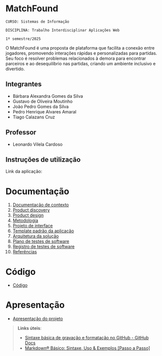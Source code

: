 # MatchFound

`CURSO: Sistemas de Informação`

`DISCIPLINA: Trabalho Interdisciplinar Aplicações Web`

`1º semestre/2025`

O MatchFound é uma proposta de plataforma que facilita a conexão entre jogadores, promovendo interações rápidas e personalizadas para partidas. Seu foco é resolver problemas relacionados à demora para encontrar parceiros e ao desequilíbrio nas partidas, criando um ambiente inclusivo e divertido.

## Integrantes

* Bárbara Alexandra Gomes da Silva
* Gustavo de Oliveira Moutinho
* João Pedro Gomes da Silva
* Pedro Henrique Alvares Amaral
* Tiago Calazans Cruz

## Professor

* Leonardo Vilela Cardoso

## Instruções de utilização

Link da aplicação:


# Documentação

<ol>
<li><a href="docs/01-Contexto.md"> Documentação de contexto</a></li>
<li><a href="docs/02-Product-discovery.md"> Product discovery</a></li>
<li><a href="docs/03-Product-design.md"> Product design</a></li>
<li><a href="docs/04-Metodologia.md"> Metodologia</a></li>
<li><a href="docs/05-Projeto-interface.md"> Projeto de interface</a></li>
<li><a href="docs/06-Template-padrao.md"> Template padrão da aplicação</a></li>
<li><a href="docs/07-Arquitetura-solucao.md"> Arquitetura da solução</a></li>
<li><a href="docs/08-Plano-testes-software.md"> Plano de testes de software</a></li>
<li><a href="docs/09-Registro-testes-software.md"> Registro de testes de software</a></li>
<li><a href="docs/10-Referencias.md"> Referências</a></li>
</ol>

# Código

* <a href="src/README.md">Código</a>

# Apresentação

* <a href="presentation/README.md">Apresentação do projeto</a>

> **Links úteis**:
> - [Sintaxe básica de gravação e formatação no GitHub - GitHub Docs](https://docs.github.com/pt/get-started/writing-on-github/getting-started-with-writing-and-formatting-on-github/basic-writing-and-formatting-syntax)
> - [Markdown® Básico: Sintaxe, Uso &amp; Exemplos [Passo a Passo]](https://markdown.net.br/sintaxe-basica/)
